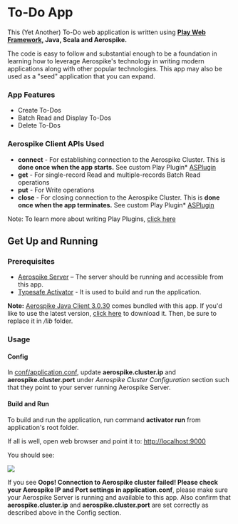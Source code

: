 To-Do App
=========

This (Yet Another) To-Do web application is written using **[Play Web Framework](https://www.playframework.com), Java, Scala and Aerospike.**

The code is easy to follow and substantial enough to be a foundation in learning how to leverage Aerospike's technology in writing modern applications along with other popular technologies. This app may also be used as a "seed" application that you can expand.

### App Features

  * Create To-Dos
  * Batch Read and Display To-Dos
  * Delete To-Dos

### Aerospike Client APIs Used

  * **connect** - For establishing connection to the Aerospike Cluster. This is **done once when the app starts.** See custom Play Plugin* [ASPlugin](https://github.com/aerospike/play-scala-java-aerospike-app/blob/master/ASPlugin.java)
  * **get** - For single-record Read and multiple-records Batch Read operations
  * **put** - For Write operations
  * **close** - For closing connection to the Aerospike Cluster. This is **done once when the app terminates.** See custom Play Plugin* [ASPlugin](https://github.com/aerospike/play-scala-java-aerospike-app/blob/master/ASPlugin.java)

Note: To learn more about writing Play Plugins, [click here](https://www.playframework.com/documentation/2.3.x/JavaPlugins)

## Get Up and Running

### Prerequisites

- [Aerospike Server](http://www.aerospike.com/download/server/latest) – The server should be running and accessible from this app.
- [Typesafe Activator](http://typesafe.com/platform/getstarted) - It is used to build and run the application.

**Note:** [Aerospike Java Client 3.0.30](https://github.com/aerospike/play-scala-java-aerospike-app/tree/master/lib) comes bundled with this app. If you'd like to use the latest version, [click here](http://www.aerospike.com/download/client/java/latest/) to download it. Then, be sure to replace it in */lib* folder.

### Usage

#### Config

In [conf/application.conf](https://github.com/aerospike/play-scala-java-aerospike-app/blob/master/conf/application.conf), update **aerospike.cluster.ip** and **aerospike.cluster.port** under *Aerospike Cluster Configuration* section such that they point to your server running Aerospike Server.

#### Build and Run

To build and run the application, run command **activator run** from application's root folder.

If all is well, open web browser and point it to: [http://localhost:9000](http://localhost:9000)

You should see:

<img src="https://github.com/aerospike/play-scala-java-aerospike-app/blob/master/public/images/app.png"/>

If you see **Oops! Connection to Aerospike cluster failed! Please check your Aerospike IP and Port settings in application.conf**, please make sure your Aerospike Server is running and available to this app. Also confirm that **aerospike.cluster.ip** and **aerospike.cluster.port** are set correctly as described above in the Config section.
